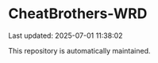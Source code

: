 # CheatBrothers-WRD

Last updated: 2025-07-01 11:38:02

This repository is automatically maintained.
